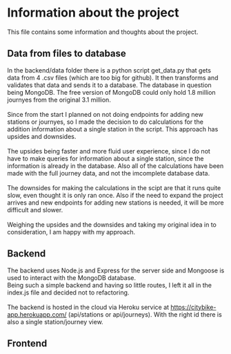 # Information about the project

This file contains some information and thoughts about the project.

## Data from files to database

In the backend/data folder there is a python script get_data.py that gets data from 4 .csv files (which are too big for github). It then transforms and validates that data and sends it to a database.
The database in question being MongoDB. The free version of MongoDB could only hold 1.8 million journyes from the original 3.1 million.
<br>
<br>
Since from the start I planned on not doing endpoints for adding new stations or journyes, so I made the decision to do calculations for the addition information about a single station in the script. This approach has upsides and downsides.
<br>
<br>
The upsides being faster and more fluid user experience, since I do not have to make queries for information about a single station, since the information is already in the database. Also all of the calculations have been made with the full journey data, and not the imcomplete database data.
<br>
<br>
The downsides for making the calculations in the scipt are that it runs quite slow, even thought it is only ran once. Also if the need to expand the project arrives and new endpoints for adding new stations is needed, it will be more difficult and slower.
<br>
<br>
Weighing the upsides and the downsides and taking my original idea in to consideration, I am happy with my approach.

## Backend

The backend uses Node.js and Express for the server side and Mongoose is used to interact with the MongoDB database.
<br>
Being such a simple backend and having so little routes, I left it all in the index.js file and decided not to refactoring.
<br>
<br>
The backend is hosted in the cloud via Heroku service at https://citybike-app.herokuapp.com/ (api/stations or api/journeys). With the right id there is also a single station/journey view.

## Frontend


